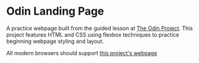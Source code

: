 # Odin Landing Page

A practice webpage built from the guided lesson at [The Odin Project](https://www.theodinproject.com/lessons/foundations-landing-page). This project features HTML and CSS using flexbox techniques to practice beginning webpage styling and layout.

All modern browsers should support [this project's webpage]()